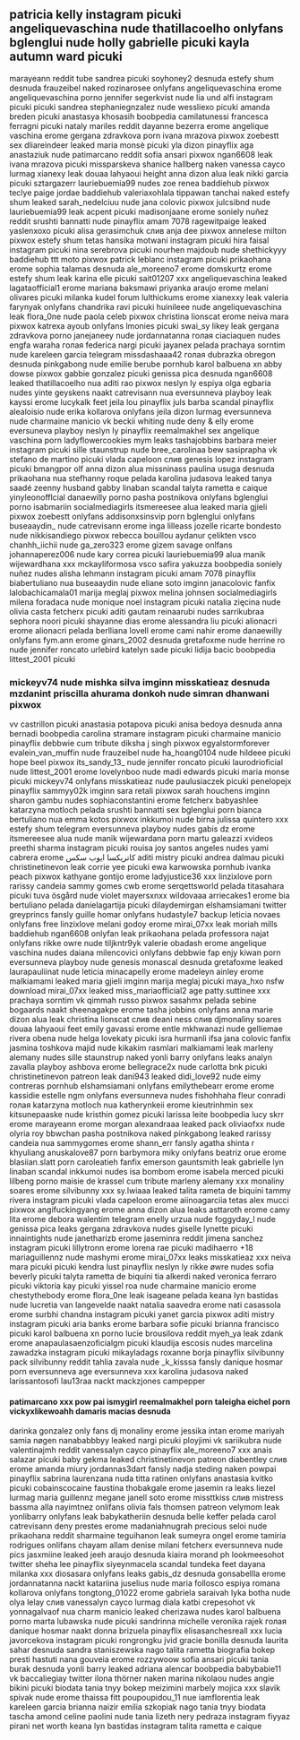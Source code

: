 <h2>patricia kelly instagram picuki
angeliquevaschina nude
thatillacoelho onlyfans
bglenglui nude
holly gabrielle picuki
kayla autumn ward picuki</h2><p>
marayeann reddit tube
sandrea picuki
soyhoney2 desnuda
estefy shum desnuda
frauzeibel naked
rozinarosee onlyfans
angeliquevaschina erome
angeliquevaschina porno
jennifer segerkvist nude
lia und alfi instagram picuki
picuki sandrea
stephaniegnzalez nude
wessliexo picuki
amanda breden picuki
anastasya khosasih boobpedia
camilatunessi
francesca ferragni picuki
nataly mariles reddit
dayanne bezerra erome
angelique vaschina erome
gergana zdravkova porn
ivana mrazova pixwox
zoebestt sex
dliareindeer leaked
maria monsè picuki
yla dizon pinayflix
aga anastaziuk nude
patimarcano reddit
sofia ansari pixwox
ngan6608 leak
ivana mrazova picuki
missparskeva
shanice hallberg naken
vanessa cayco lurmag
xianexy leak
douaa lahyaoui height
anna dizon alua leak
nikki garcia picuki
sztargazerr
lauriebuemia99 nudes
zoe renea baddiehub
pixwox teclye
paige jordae baddiehub
valeriaxohlala
tippawan tanchai naked
estefy shum leaked
sarah_nedelciuu nude
jana colovic pixwox
julcsibnd nude
lauriebuemia99 leak
acpent picuki
madisonjaane erome
soniely nuñez reddit
srushti bannatti nude
pinayflix amam 7078
ragewitpaige leaked
yaslenxoxo picuki
alisa gerasimchuk слив
anja dee pixwox
annelese milton pixwox
estefy shum tetas
hansika motwani instagram picuki
hira faisal instagram picuki
nina serebrova picuki
nourhen majdoub nude
shethickyyy baddiehub
ttt moto pixwox
patrick leblanc instagram picuki
prikaohana erome
sophia talamas desnuda
ale_moreeno7 erome
domskurtz erome
estefy shum leak
karina elle picuki
sait01207 xxx
angeliquevaschina leaked
lagataofficial1 erome
mariana baksmawi
priyanka araujo erome
melani olivares picuki
milanka kudel forum
lulthickums erome
xianexxy leak
valeria farynyak onlyfans
chandrika ravi picuki
huinileee nude
angeliquevaschina leak
flora_0ne nude
paola celeb pixwox
christina lionscat erome
neiva mara pixwox
katrexa ayoub onlyfans
lmonies picuki
swai_sy likey leak
gergana zdravkova porno
janejaneey nude
jordannatanna голая
ciaciaquen nudes
engfa waraha голая
federica nargi picuki
jayanex pelada
prachaya sorntim nude
kareleen garcia telegram
missdashaaa42 голая
dubrazka obregon desnuda
pinkgabong nude
emilie berube pornhub
karol balbuena xn
abby dowse pixwox
gabbie gonzalez picuki
genissa pica desnuda
ngan6608 leaked
thatillacoelho nua
aditi rao pixwox
neslyn ly espiya
olga egbaria nudes
yinte geyskens naakt
catrevisann nua
eversunneva playboy leak
kayssi erome
lucykalk feet
jeila lou pinayflix
juls barba scandal pinayflix
alealoisio nude
erika kollarova onlyfans
jeila dizon lurmag
eversunneva nude
charmaine manicio vk
beckii whiting nude
deny & elly erome
eversuneva playboy
neslyn ly pinayflix
reemalmakhel sex
angelique vaschina porn
ladyflowercookies mym leaks
tashajobbins
barbara meier instagram picuki
sille staunstrup nude
bree_carolinaa
bew sasiprapha vk
stefano de martino picuki
vlada capeloon слив
genesis lopez instagram picuki
bmangpor olf
anna dizon alua
missninass
paulina usuga desnuda
prikaohana nua
stefhanny roque pelada
karolina judasova leaked
tanya saadé zeenny husband
gabby linaban scandal
talyta rametta e caique
yinyleonofflcial
danaewilly porno
pasha postnikova onlyfans
bglenglui porno
isabmariin socialmediagirls
itsmereesee alua leaked
maria gjieli pixwox
zoebestt onlyfans
addisonxsinsvip porn
bglenglui onlyfans
buseaaydin_ nude
catrevisann erome
inga lilleass
jozelle ricarte bondesto nude
nikkisandiego pixwox
rebecca bouillou
aydanur çelikten vsco
chanhh_iichii nude
ga_zero323 erome
gizem savage onlfans
johannaperez006 nude
kary correa picuki
lauriebuemia99 alua
manik wijewardhana xxx
mckayliformosa vsco
safira yakuzza boobpedia
soniely nuñez nudes
alisha lehmann instagram picuki
amam 7078 pinayflix
biabertuliano nua
buseaaydin nude
eliane soto imginn
janacolovic fanfix
lalobachicamala01
marija meglaj pixwox
melina johnsen socialmediagirls
milena foradaca nude
monique noel instagram picuki
natalia zięcina nude
olivia casta fetcherx
picuki aditi gautam
reinaarubi nudes
sarrikubraa
sephora noori picuki
shayanne dias erome
alessandra liu picuki
alionacri erome
alionacri pelada
berlliana lovell erome
cami nahir erome
danaewilly onlyfans
fym.ann erome
ginars_2002 desnuda
gretafoxme nude
herrine ro nude
jennifer roncato urlebird
katelyn sade picuki
lidija bacic boobpedia
littest_2001 picuki</p><h3>
mickeyv74 nude
mishka silva imginn
misskatieaz desnuda
mzdanint
priscilla ahurama donkoh nude
simran dhanwani pixwox</h3><p>
vv castrillon picuki
anastasia potapova picuki
anisa bedoya desnuda
anna bernadi boobpedia
carolina stramare instagram picuki
charmaine manicio pinayflix
debbwie cum tribute
diksha j singh pixwox
egyalstormforever
evalein_van_muffin nude
frauzeibel nude
ha_hoang0104 nude
hildeee picuki
hope beel pixwox
its_sandy_13_ nude
jennifer roncato picuki
laurodrioficial nude
littest_2001 erome
lovelynboo nude
madi edwards picuki
maria monse picuki
mickeyv74 onlyfans
misskatieaz nude
paulusiaczek picuki
penelopejx pinayflix
sammyy02k imginn
sara retali pixwox
sarah houchens imginn
sharon gambu nudes
sophiaconstantini erome
fetcherx babyashlee
katarzyna motloch pelada
srushti bannatti sex
bglenglui porn
bianca bertuliano nua
emma kotos pixwox
inkkumoi nude
birna julissa quintero xxx
estefy shum telegram
eversunneva playboy nudes
gabis dz erome
itsmereesee alua nude
manik wijewardana porn
martu galeazzi xvideos
preethi sharma instagram picuki
rouisa joy santos angeles nudes
yami cabrera erome
كاتريكسا ايوب سكس
aditi mistry picuki
andrea dalmau picuki
christinetinevon leak
corrie yee picuki
ewa karwowska pornhub
ivanka peach pixwox
kathyane gontijo erome
ladyjustice36 xxx
linzixlove porn
rarissy candeia
sammy gomes cwb erome
serqettsworld pelada
titasahara picuki
tuva ösgård nude
violet mayersxnxx
wildovaaa
arriecakes1 erome
bia bertuliano pelada
danielagartija picuki
dilaydemirgan
elshamsiamani twitter
greyprincs fansly
guille homar onlyfans
hudastyle7 backup
leticia novaes onlyfans free
linzixlove
melani godoy erome
mirai_07xx leak
moriah mills baddiehub
ngan6608 onlyfan leak
prikaohana pelada
professora najat onlyfans
rikke owre nude
tiljkntr9yk
valerie obadash erome
angelique vaschina nudes
daiana milencovici onlyfans
debbwie fap
enjy kiwan porn
eversunneva playboy nude
genesis monascal desnuda
gretafoxme leaked
laurapauliinat nude
leticia minacapelly erome
madeleyn ainley erome
malkiamami leaked
maria gjieli imginn
marija meglaj picuki
maya_hxo nsfw download
mirai_07xx leaked
miss_mariaofficial2 age
patty.suttinee xxx
prachaya sorntim vk
qimmah russo pixwox
sasahmx pelada
sebine bogaards naakt
sheenagakpe erome
tasha jobbins onlyfans
anna marie dizon alua leak
christina lionscat слив
deani ness слив
djmonaliny soares
douaa lahyaoui feet
emily gavassi erome
entle mkhwanazi nude
gelliemae rivera obena nude
helga lovekaty picuki
isra hurmanli ifsa
jana colovic fanfix
jasmina toshkova majid nude
kikakim rasmlari
malkiamami leak
marleny alemany nudes
sille staunstrup naked
yonli barry onlyfans leaks
analyn zavalla playboy
ashbova erome
bellegrace2x nude
carlotta bnk picuki
christinetinevon patreon leak
dani943 leaked
didi_love92 nude
eimy contreras pornhub
elshamsiamani onlyfans
emilythebearr erome
erome kassidie
estelle ngm onlyfans
eversunneva nudes
fishohhaha
fleur conradi голая
katarzyna motloch nua
katherynkeii erome
kieutrinhmin sex
kitsunepaaske nude
kristhin gomez picuki
larissa leite boobpedia
lucy skrr erome
marayeann erome
morgan alexandraaa leaked pack
oliviaofxx nude
olyria roy bbwchan
pasha postnikova naked
pinkgabong leaked
rarissy candeia nua
sammygomes erome
shann_err fansly
agatha shinta r khyuliang
anuskalove87 porn
barbymora miky onlyfans
beatriz orue erome
blasiian.slatt porn
caroleatieh fanfix
emerson gauntsmith leak
gabrielle lyn linaban scandal
inkkumoi nudes
isa bombom erome
isabela merced picuki
lilbeng porno
maisie de krassel cum tribute
marleny alemany xxx
monaliny soares erome
silvibunny xxx
sy.lwiaaa leaked
talita rameta de biquini
tammy rivera instagram picuki
vlada capeloon erome
aiinoagarciia tetas
alex mucci pixwox
angifuckingyang erome
anna dizon alua leaks
asttaroth erome
camy lita erome
debora walentim telegram
enelly urzua nude
foggyday_l nude
genissa pica leaks
gergana zdravkova nudes
giselle lynette picuki
innaintights nude
janetharizb erome
jaseminra reddit
jimena sanchez instagram picuki
lillytronn erome
lorena rae picuki
madihaerro +18
mariaguillennz nude
mashymi erome
mirai_07xx leaks
misskatieaz xxx
neiva mara picuki
picuki kendra lust
pinayflix neslyn ly
rikke øwre nudes
sofia beverly picuki
talyta rametta de biquíni
tia alkerdi naked
veronica ferraro picuki
viktoria kay picuki
yissel roa nude
charmaine manicio erome
chestythebody erome
flora_0ne leak
isageane pelada
keana lyn bastidas nude
lucretia van langevelde naakt
natalia saavedra erome
nati casassola erome
surbhi chandna instagram picuki
yanet garcia pixwox
aditi mistry instagram picuki
aria banks erome
barbara sofie picuki
brianna francisco picuki
karol balbuena xn porno
lucie brousilova reddit
myeh_ya leak
zdank erome
anapaulasaenzoficialgm picuki
klaudija escosis nudes
marcelina zawadzka instagram picuki
mikayladags
roxanne borja pinayflix
silvibunny pack
silvibunny reddit
tahlia zavala nude
_k_kisssa fansly
danique hosmar porn
eversunneva age
eversunneva xxx
karolina judasova naked
larissantosofi
lau13raa nackt
mackzjones campepper</p><h4>
patimarcano xxx
pow pai ismygirl
reemalmakhel porn
taleigha eichel porn
vickyxlikewoahh
damaris macias desnuda</h4><p>
darinka gonzalez only fans
dj monaliny erome
jessika intan erome
mariyah samia nøgen
nanababbbyy leaked
nargi picuki
ployjimi vk
sariikubra nude
valentinajmh reddit
vanessalyn cayco pinayflix
ale_moreeno7 xxx
anais salazar picuki
baby gekma leaked
christinetinevon patreon
diabentley слив
erome amanda miury
jordannas3dart fansly
nadja steding naken
powpai pinayflix
sabrina laurenzana nuda
titta ratinen onlyfans
anastasia kvitko picuki
cobainscocaine
faustina thobakgale erome
jasemin ra leaks
liezel lurmag
maria guillennz
megane janell soto erome
missttkiss слив
mistress bassma alla
nayimtnez onlifans
olivia fals thomsen patreon
velymom leak
yonlibarry onlyfans leak
babykatheriin desnuda
belle keffer pelada
carol catrevisann
deny prestes erome
madaniahnugrah
precious seloi nude
prikaohana reddit
sharmaine teguihanon leak
sumeyra ongel erome
tamiria rodrigues onlifans
chayam allam
denise milani fetcherx
eversunneva nude pics
jasxmiine leaked
jeeh araujo desnuda
kiaira morand ph
lookmeesohot twitter
sheha lee pinayflix
siyeynmacela scandal
tundeka feet
dayana milanka xxx
diosasara onlyfans leaks
gabis_dz desnuda
gonsabellla erome
jordannatanna nackt
katariina juselius nude
maria follosco espiya
romana kollarova onlyfans
tongtong_01022
erome gabriela saraivah
lyka botha nude
olya lelay слив
vanessalyn cayco lurmag
diala katbi
crepesohot vk
yonnagalvaof nua
charm manicio leaked
cherizawa nudes
karol balbuena porno
marta lubawska nude
picuki sandrinna michelle
veronika rajek голая
danique hosmar naakt
donna brizuela pinayflix
elisasanchesreall xxx
lucia javorcekova instagram picuki
rongrongku jvid
gracie bonilla desnuda
laurita sahar desnuda
sandra staniszewska nago
talita rametta biografia
bokep presti hastuti
nana gouveia erome
rozzywoow
sofia ansari picuki
tania burak desnuda
yonli barry leaked
adriana alencar boobpedia
babybabie11 vk
baccaliegiay twitter
ilona thörner naken
marina nikolaou nudes
angie bikini picuki
biodata tania tnyy
bokep meizimini
marbely mojica xxx
slavik spivak nude
erome thaissa fitt
poupoupidou_11 nue
iamflorentia leak
kareleen garcia
brianna naizir
emilia szkopiak nago
tania tnyy biodata
tascha amond
celine paolini nude
tania lizeth nery pedraza instagram
fiyyaz pirani net worth
keana lyn bastidas instagram
talita rametta e caique</p>





